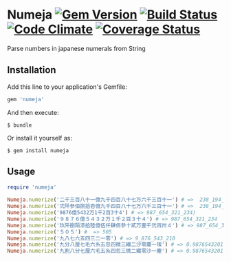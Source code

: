 # Numeja  [![Gem Version](https://badge.fury.io/rb/numeja.svg)](https://badge.fury.io/rb/numeja) [![Build Status](https://travis-ci.org/rike422/numeja.svg?branch=master)](https://travis-ci.org/rike422/numeja)  [![Code Climate](https://codeclimate.com/github/rike422/numeja/badges/gpa.svg)](https://codeclimate.com/github/rike422/numeja) [![Coverage Status](https://coveralls.io/repos/github/rike422/numeja/badge.svg?branch=master)](https://coveralls.io/github/rike422/numeja?branch=master)
           
Parse numbers in japanese numerals from String

## Installation

Add this line to your application's Gemfile:

```ruby
gem 'numeja'
```

And then execute:

    $ bundle

Or install it yourself as:

    $ gem install numeja

## Usage

```ruby
require 'numeja'

Numeja.numerize('二千三百八十一億九千四百八十七万六千三百十一') # =>  238_194_876_311
Numeja.numerize('弐阡參佰捌拾壱億九千四百八十七万六千三百十一') # =>  238_194_876_311
Numeja.numerize('9876億5432万1千2百3十4') # => 987_654_321_234)
Numeja.numerize('９８７６億５４３２万１千２百３十４') # => 987_654_321_234
Numeja.numerize('玖阡捌陌漆拾陸億伍仟肆佰參十貳万壹千弐百卅４') # => 987_654_321_234
Numeja.numerize('５０５') #  => 505
Numeja.numerize('九八七六五四三二一零') # => 9_876_543_210
Numeja.numerize('九分八厘七毛六糸五忽四微三繊二沙零塵一埃') # => 0.9876543201
Numeja.numerize('九割八分七厘六毛五糸四忽三微二繊零沙一塵') # => 0.9876543201

```
